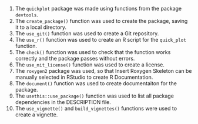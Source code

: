 1. The `quickplot` package was made using functions from the package `devtools`.
2. The `create_package()` function was used to create the package, saving it to a local directory.
3. The `use_git()` function was used to create a Git repository.
4. The `use_r()` function was used to create an R script for the `quick_plot` function.
5. The `check()` function was used to check that the function works correctly and the package passes without errors.
6. The `use_mit_license()` function was used to create a license.
7. The `roxygen2` package was used, so that Insert Roxygen Skeleton can be manually selected in RStudio to create R Documentation.
8. The `document()` function was used to create documentaiton for the package.
9. The `usethis::use_package()` function was used to list all package dependencies in the DESCRIPTION file.
10. The `use_vignette()` and `build_vignettes()` functions were used to create a vignette.
